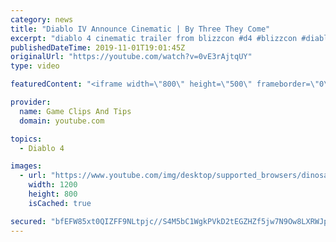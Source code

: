 ```yaml
---
category: news
title: "Diablo IV Announce Cinematic | By Three They Come"
excerpt: "diablo 4 cinematic trailer from blizzcon #d4 #blizzcon #diablo."
publishedDateTime: 2019-11-01T19:01:45Z
originalUrl: "https://youtube.com/watch?v=0vE3rAjtqUY"
type: video

featuredContent: "<iframe width=\"800\" height=\"500\" frameborder=\"0\" src=\"https://www.youtube.com/embed/0vE3rAjtqUY\" allow=\"accelerometer; autoplay; encrypted-media; gyroscope; picture-in-picture\" allowfullscreen></iframe>"

provider:
  name: Game Clips And Tips
  domain: youtube.com

topics:
  - Diablo 4

images:
  - url: "https://www.youtube.com/img/desktop/supported_browsers/dinosaur.png"
    width: 1200
    height: 800
    isCached: true

secured: "bfEFW85xt0QIZFF9NLtpjc//S4M5bC1WgkPVkD2tEGZHZf5jw7N9Ow8LXRWJpm53gj7rx0QjpQgXW7xfxKAC2uqN0Nlnd0nrugOCJbBMFmLc4M8t2bH/eDrm3Rili+u9VYRKwERXpwhYkZ8jURqpnuhaJeNxjNsf6F+ubjoe3PcwLhQa3PmKLLFv1Ej9boTbr/UfzjIXkKIrydMfGprdq1Qtb4ImnuvlOzH09oODLMWtVfh56NYBbuZz93PR3oaOr8/EXMqyNmHprX9Xw2x4SE6xGK7Xt6p7/Xq4ry1iS3Dxku/zprUFOo79Cwz5GYi+vXLyroHGkENNkNem4DgNdv7mZwTmmv9cXvYTAbf+qAoptcClmhWhp6xZ3NAXvVsvxgDDDzrC3T3Z2ISAyxe54g==;/q+mGOh2xOBk/xfy+c6+Hw=="
---
```



